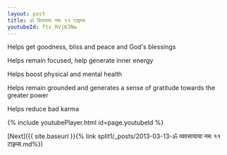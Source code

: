 ```yaml
---
layout: post
title: ॐ विजयया नमः ११ टाइम्स
youtubeId: ftx_RVjK3Nw
---
```

 
 
Helps get goodness, bliss and peace and God's blessings
 
Helps remain focused, help generate inner energy 
 
Helps boost physical and mental health 
 
Helps remain grounded and generates a sense of gratitude towards the greater power 
 
Helps reduce bad karma
 
 
 
 


{% include youtubePlayer.html id=page.youtubeId %}
 
[Next]({{ site.baseurl }}{% link  split1/_posts/2013-03-13-ॐ व्यवसायाया नमः ११ टाइम्स.md%})
 
